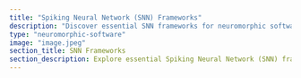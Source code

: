 ```yaml
---
title: "Spiking Neural Network (SNN) Frameworks"
description: "Discover essential SNN frameworks for neuromorphic software development."
type: "neuromorphic-software"
image: "image.jpeg"
section_title: SNN Frameworks
section_description: Explore essential Spiking Neural Network (SNN) frameworks tailored for the advancement of neuromorphic software development. This guide serves as a comprehensive resource to help researchers and developers navigate and choose frameworks that align with their objectives in the field of neuromorphic computing.
---
```

